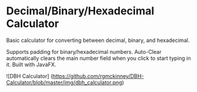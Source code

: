 # Decimal/Binary/Hexadecimal Calculator

Basic calculator for converting between decimal, binary, and hexadecimal. 

Supports padding for binary/hexadecimal numbers. Auto-Clear automatically clears the main number field when you click to start typing in it. Built with JavaFX.

![DBH Calculator] (https://github.com/rgmckinney/DBH-Calculator/blob/master/img/dbh_calculator.png)
